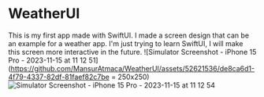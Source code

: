 # WeatherUI
This is my first app made with SwiftUI. I made a screen design that can be an example for a weather app. I'm just trying to learn SwiftUI, I will make this screen more interactive in the future.
![Simulator Screenshot - iPhone 15 Pro - 2023-11-15 at 11 12 51](https://github.com/MansurAtmaca/WeatherUI/assets/52621536/de8ca6d1-4f79-4337-82df-81faef82c7be = 250x250)
![Simulator Screenshot - iPhone 15 Pro - 2023-11-15 at 11 12 54](https://github.com/MansurAtmaca/WeatherUI/assets/52621536/4bf07fb3-abc7-453c-9aa2-d34c1256b6ab)

